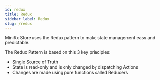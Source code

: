 ```yaml
---
id: redux
title: Redux
sidebar_label: Redux
slug: /redux
---
```


MiniRx Store uses the Redux pattern to make state management easy and predictable.

The Redux Pattern is based on this 3 key principles:

-   Single Source of Truth
-   State is read-only and is only changed by dispatching Actions
-   Changes are made using pure functions called Reducers
